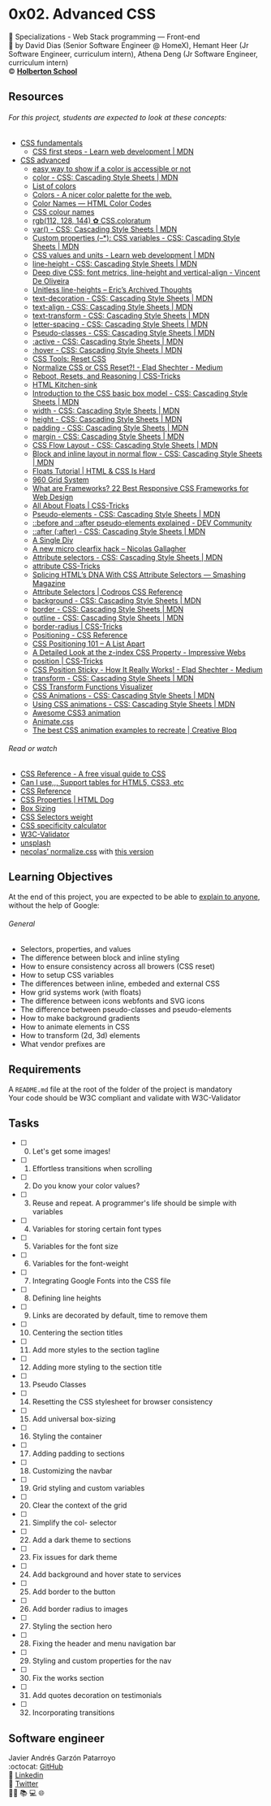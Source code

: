 # 0x02. Advanced CSS
:open_file_folder:  Specializations - Web Stack programming ― Front-end  
:bust_in_silhouette: by David Dias (Senior Software Engineer @ HomeX), Hemant Heer (Jr Software Engineer, curriculum intern), Athena Deng (Jr Software Engineer, curriculum intern)  
:copyright: **[Holberton School](https://www.holbertonschool.com/)**

## Resources
###### For this project, students are expected to look at these concepts:
* [CSS fundamentals](https://intranet.hbtn.io/concepts/140)
  - [CSS first steps - Learn web development | MDN](https://developer.mozilla.org/en-US/docs/Learn/CSS/First_steps)
* [CSS advanced](https://intranet.hbtn.io/concepts/205)
  - [easy way to show if a color is accessible or not](https://uxdesign.cc/chrome-devtools-accessible-colors-300ec462a63c)
  - [color - CSS: Cascading Style Sheets | MDN](https://developer.mozilla.org/en-US/docs/Web/CSS/color)
  - [List of colors](https://developer.mozilla.org/en-US/docs/Web/CSS/color_value)
  - [Colors - A nicer color palette for the web.](https://clrs.cc/)
  - [Color Names — HTML Color Codes](https://htmlcolorcodes.com/color-names/)
  - [CSS colour names](https://colours.neilorangepeel.com/)
  - [rgb(112, 128, 144) ✿ CSS.coloratum](https://leaverou.github.io/css-colors/#slategray)
  - [var() - CSS: Cascading Style Sheets | MDN](https://developer.mozilla.org/en-US/docs/Web/CSS/var)
  - [Custom properties (–*): CSS variables - CSS: Cascading Style Sheets | MDN](https://developer.mozilla.org/en-US/docs/Web/CSS/--*)
  - [CSS values and units - Learn web development | MDN](https://developer.mozilla.org/en-US/docs/Learn/CSS/Building_blocks/Values_and_units)
  - [line-height - CSS: Cascading Style Sheets | MDN](https://developer.mozilla.org/en-US/docs/Web/CSS/line-height)
  - [Deep dive CSS: font metrics, line-height and vertical-align - Vincent De Oliveira](https://iamvdo.me/en/blog/css-font-metrics-line-height-and-vertical-align)
  - [Unitless line-heights – Eric’s Archived Thoughts](http://meyerweb.com/eric/thoughts/2006/02/08/unitless-line-heights/)
  - [text-decoration - CSS: Cascading Style Sheets | MDN](https://developer.mozilla.org/en-US/docs/Web/CSS/text-decoration)
  - [text-align - CSS: Cascading Style Sheets | MDN](https://developer.mozilla.org/en-US/docs/Web/CSS/text-align)
  - [text-transform - CSS: Cascading Style Sheets | MDN](https://developer.mozilla.org/en-US/docs/Web/CSS/text-transform)
  - [letter-spacing - CSS: Cascading Style Sheets | MDN](https://developer.mozilla.org/en-US/docs/Web/CSS/letter-spacing)
  - [Pseudo-classes - CSS: Cascading Style Sheets | MDN](https://developer.mozilla.org/en-US/docs/Web/CSS/Pseudo-classes)
  - [:active - CSS: Cascading Style Sheets | MDN](https://developer.mozilla.org/en-US/docs/Web/CSS/:active)
  - [:hover - CSS: Cascading Style Sheets | MDN](https://developer.mozilla.org/en-US/docs/Web/CSS/:hover)
  - [CSS Tools: Reset CSS](https://meyerweb.com/eric/tools/css/reset/)
  - [Normalize CSS or CSS Reset?! - Elad Shechter - Medium](https://medium.com/@elad/normalize-css-or-css-reset-9d75175c5d1e)
  - [Reboot, Resets, and Reasoning | CSS-Tricks](https://css-tricks.com/reboot-resets-reasoning/)
  - [HTML Kitchen-sink](https://codepen.io/chriscoyier/pen/JpLzjd)
  - [Introduction to the CSS basic box model - CSS: Cascading Style Sheets | MDN](https://developer.mozilla.org/en-US/docs/Web/CSS/CSS_Box_Model/Introduction_to_the_CSS_box_model)
  - [width - CSS: Cascading Style Sheets | MDN](https://developer.mozilla.org/en-US/docs/Web/CSS/width)
  - [height - CSS: Cascading Style Sheets | MDN](https://developer.mozilla.org/en-US/docs/Web/CSS/height)
  - [padding - CSS: Cascading Style Sheets | MDN](https://developer.mozilla.org/en-US/docs/Web/CSS/padding)
  - [margin - CSS: Cascading Style Sheets | MDN](https://developer.mozilla.org/en-US/docs/Web/CSS/margin)
  - [CSS Flow Layout - CSS: Cascading Style Sheets | MDN](https://developer.mozilla.org/en-US/docs/Web/CSS/CSS_Flow_Layout)
  - [Block and inline layout in normal flow - CSS: Cascading Style Sheets | MDN](https://developer.mozilla.org/en-US/docs/Web/CSS/CSS_Flow_Layout/Block_and_Inline_Layout_in_Normal_Flow)
  - [Floats Tutorial | HTML & CSS Is Hard](https://www.internetingishard.com/)
  - [960 Grid System](https://960.gs/)
  - [What are Frameworks? 22 Best Responsive CSS Frameworks for Web Design](https://www.awwwards.com/what-are-frameworks-22-best-responsive-css-frameworks-for-web-design.html)
  - [All About Floats | CSS-Tricks](https://css-tricks.com/all-about-floats/)
  - [Pseudo-elements - CSS: Cascading Style Sheets | MDN](https://developer.mozilla.org/en-US/docs/Web/CSS/Pseudo-elements)
  - [::before and ::after pseudo-elements explained - DEV Community](https://dev.to/ferueda/before-and-after-pseudo-elements-explained-156)
  - [::after (:after) - CSS: Cascading Style Sheets | MDN](https://developer.mozilla.org/en-US/docs/Web/CSS/::after)
  - [A Single Div](https://a.singlediv.com/)
  - [A new micro clearfix hack – Nicolas Gallagher](http://nicolasgallagher.com/micro-clearfix-hack/)
  - [Attribute selectors - CSS: Cascading Style Sheets | MDN](https://developer.mozilla.org/en-US/docs/Web/CSS/Attribute_selectors)
  - [attribute CSS-Tricks](https://css-tricks.com/almanac/selectors/a/attribute/)
  - [Splicing HTML’s DNA With CSS Attribute Selectors — Smashing Magazine](https://www.smashingmagazine.com/2018/10/attribute-selectors-splicing-html-dna-css/)
  - [Attribute Selectors | Codrops CSS Reference](https://tympanus.net/codrops/css_reference/attribute-selectors/)
  - [background - CSS: Cascading Style Sheets | MDN](https://developer.mozilla.org/en-US/docs/Web/CSS/background)
  - [border - CSS: Cascading Style Sheets | MDN](https://developer.mozilla.org/en-US/docs/Web/CSS/border)
  - [outline - CSS: Cascading Style Sheets | MDN](https://developer.mozilla.org/en-US/docs/Web/CSS/outline)
  - [border-radius | CSS-Tricks](https://css-tricks.com/almanac/properties/b/border-radius/)
  - [Positioning - CSS Reference](https://cssreference.io/positioning/)
  - [CSS Positioning 101 – A List Apart](https://alistapart.com/article/css-positioning-101/)
  - [A Detailed Look at the z-index CSS Property - Impressive Webs](https://www.impressivewebs.com/a-detailed-look-at-the-z-index-css-property/)
  - [position | CSS-Tricks](https://css-tricks.com/almanac/properties/p/position/)
  - [CSS Position Sticky - How It Really Works! - Elad Shechter - Medium](https://medium.com/@elad/css-position-sticky-how-it-really-works-54cd01dc2d46)
  - [transform - CSS: Cascading Style Sheets | MDN](https://developer.mozilla.org/en-US/docs/Web/CSS/transform)
  - [CSS Transform Functions Visualizer](https://css-transform.moro.es/)
  - [CSS Animations - CSS: Cascading Style Sheets | MDN](https://developer.mozilla.org/en-US/docs/Web/CSS/CSS_Animations)
  - [Using CSS animations - CSS: Cascading Style Sheets | MDN](https://developer.mozilla.org/en-US/docs/Web/CSS/CSS_Animations/Using_CSS_animations)
  - [Awesome CSS3 animation](http://pavlyukpetr.com/awesome/)
  - [Animate.css](https://animate.style/)
  - [The best CSS animation examples to recreate | Creative Bloq](https://www.creativebloq.com/inspiration/css-animation-examples)
###### Read or watch
* [CSS Reference - A free visual guide to CSS](https://cssreference.io/)
* [Can I use,,, Support tables for HTML5, CSS3, etc](https://caniuse.com/)
* [CSS Reference](http://ref.openweb.io/CSS/)
* [CSS Properties | HTML Dog](https://htmldog.com/references/css/properties/)
* [Box Sizing](https://css-tricks.com/box-sizing/)
* [CSS Selectors weight](http://www.standardista.com/wp-content/uploads/2012/01/specificity3.pdf)
* [CSS specificity calculator](https://www.codecaptain.io/tools/css-specificity-calculator)
* [W3C-Validator](https://github.com/holbertonschool/W3C-Validator)
* [unsplash](https://unsplash.com/)
* [necolas’ normalize.css](https://github.com/necolas/normalize.css/blob/master/normalize.css) with [this version](https://cdnjs.cloudflare.com/ajax/libs/normalize/8.0.1/normalize.min.css)

## Learning Objectives
At the end of this project, you are expected to be able to [explain to anyone](https://fs.blog/2012/04/feynman-technique/), without the help of Google:
###### General
* Selectors, properties, and values
* The difference between block and inline styling
* How to ensure consistency across all browers (CSS reset)
* How to setup CSS variables
* The differences between inline, embeded and external CSS
* How grid systems work (with floats)
* The difference between icons webfonts and SVG icons
* The difference between pseudo-classes and pseudo-elements
* How to make background gradients
* How to animate elements in CSS
* How to transform (2d, 3d) elements
* What vendor prefixes are

## Requirements
A ```README.md``` file at the root of the folder of the project is mandatory  
Your code should be W3C compliant and validate with W3C-Validator

## Tasks
* [ ] 0. Let's get some images!
* [ ] 1. Effortless transitions when scrolling
* [ ] 2. Do you know your color values?
* [ ] 3. Reuse and repeat. A programmer's life should be simple with variables
* [ ] 4. Variables for storing certain font types
* [ ] 5. Variables for the font size
* [ ] 6. Variables for the font-weight
* [ ] 7. Integrating Google Fonts into the CSS file
* [ ] 8. Defining line heights
* [ ] 9. Links are decorated by default, time to remove them
* [ ] 10. Centering the section titles
* [ ] 11. Add more styles to the section tagline
* [ ] 12. Adding more styling to the section title
* [ ] 13. Pseudo Classes
* [ ] 14. Resetting the CSS stylesheet for browser consistency
* [ ] 15. Add universal box-sizing
* [ ] 16. Styling the container
* [ ] 17. Adding padding to sections
* [ ] 18. Customizing the navbar
* [ ] 19. Grid styling and custom variables
* [ ] 20. Clear the context of the grid
* [ ] 21. Simplify the col- selector
* [ ] 22. Add a dark theme to sections
* [ ] 23. Fix issues for dark theme
* [ ] 24. Add background and hover state to services
* [ ] 25. Add border to the button
* [ ] 26. Add border radius to images
* [ ] 27. Styling the section hero
* [ ] 28. Fixing the header and menu navigation bar
* [ ] 29. Styling and custom properties for the nav
* [ ] 30. Fix the works section
* [ ] 31. Add quotes decoration on testimonials
* [ ] 32. Incorporating transitions

## Software engineer
Javier Andrés Garzón Patarroyo  
:octocat: [GitHub](https://github.com/javierandresgp/)  
:link: [Linkedin](https://www.linkedin.com/in/javierandresgp/)  
:link: [Twitter](https://twitter.com/javierandresgp0)  
:man_technologist: :books: :computer: :globe_with_meridians:
